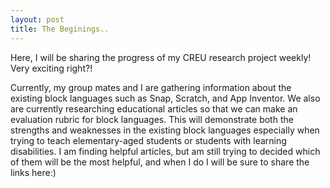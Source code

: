 ```yaml
---
layout: post
title: The Beginings..
---
```


Here, I will be sharing the progress of my CREU research project weekly! Very exciting right?!

Currently, my group mates and I are gathering information about the existing block languages such as Snap, Scratch,
and App Inventor. We also are currently researching educational articles so that we can make an evaluation rubric for block languages.
This will demonstrate both the strengths and weaknesses in the existing block languages especially when trying to teach elementary-aged
students or students with learning disabilities. I am finding helpful articles, but am still trying to decided which of them will be the
most helpful, and when I do I will be sure to share the links here:) 


